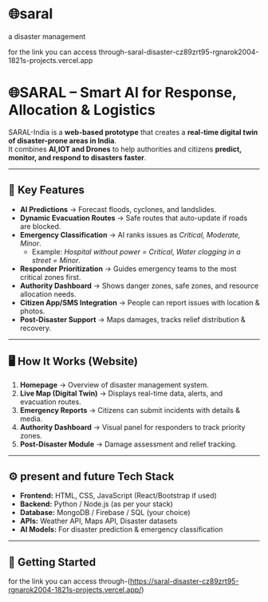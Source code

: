 # 🌐saral
a disaster management

for the link you can access through-saral-disaster-cz89zrt95-rgnarok2004-1821s-projects.vercel.app

# 🌐SARAL – Smart AI for Response, Allocation & Logistics 

SARAL-India is a **web-based prototype** that creates a **real-time digital twin of disaster-prone areas in India**.  
It combines **AI,IOT and Drones** to help authorities and citizens **predict, monitor, and respond to disasters faster**.  

---

## 🚨 Key Features  

- **AI Predictions** → Forecast floods, cyclones, and landslides.  
- **Dynamic Evacuation Routes** → Safe routes that auto-update if roads are blocked.  
- **Emergency Classification** → AI ranks issues as *Critical, Moderate, Minor*.  
  - Example: *Hospital without power = Critical*, *Water clogging in a street = Minor*.  
- **Responder Prioritization** → Guides emergency teams to the most critical zones first.  
- **Authority Dashboard** → Shows danger zones, safe zones, and resource allocation needs.  
- **Citizen App/SMS Integration** → People can report issues with location & photos.  
- **Post-Disaster Support** → Maps damages, tracks relief distribution & recovery.  

---

## 🖥️ How It Works (Website)  

1. **Homepage** → Overview of disaster management system.  
2. **Live Map (Digital Twin)** → Displays real-time data, alerts, and evacuation routes.  
3. **Emergency Reports** → Citizens can submit incidents with details & media.  
4. **Authority Dashboard** → Visual panel for responders to track priority zones.  
5. **Post-Disaster Module** → Damage assessment and relief tracking.  

---

## ⚙️ present and future Tech Stack  

- **Frontend:** HTML, CSS, JavaScript (React/Bootstrap if used)  
- **Backend:** Python / Node.js (as per your stack)  
- **Database:** MongoDB / Firebase / SQL (your choice)  
- **APIs:** Weather API, Maps API, Disaster datasets  
- **AI Models:** For disaster prediction & emergency classification  

---

## 🚀 Getting Started  

for the link you can access through-(https://saral-disaster-cz89zrt95-rgnarok2004-1821s-projects.vercel.app/)
